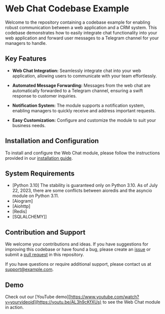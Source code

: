 # Web Chat Codebase Example

Welcome to the repository containing a codebase example for enabling robust communication between a web application and a CRM system. This codebase demonstrates how to easily integrate chat functionality into your web application and forward user messages to a Telegram channel for your managers to handle.

## Key Features

- **Web Chat Integration:** Seamlessly integrate chat into your web application, allowing users to communicate with your team effortlessly.

- **Automated Message Forwarding:** Messages from the web chat are automatically forwarded to a Telegram channel, ensuring a swift response to customer inquiries.

- **Notification System:** The module supports a notification system, enabling managers to quickly receive and address important requests.

- **Easy Customization:** Configure and customize the module to suit your business needs.

## Installation and Configuration

To install and configure the Web Chat module, please follow the instructions provided in our [installation guide](INSTALL.md).

## System Requirements

- [Python 3.10] The stability is guaranteed only on Python 3.10. As of July 22, 2023, there are some conflicts between aioredis and the asyncio module on Python 3.11.
- [Aiogram]
- [Aiohttp]
- [Redis]
- [SQLALCHEMY]]
## Contribution and Support

We welcome your contributions and ideas. If you have suggestions for improving this codebase or have found a bug, please create an [issue](https://github.com/yourusername/web_chat/issues) or submit a [pull request](https://github.com/yourusername/web_chat/pulls) in this repository.

If you have questions or require additional support, please contact us at support@example.com.



## Demo

Check out our [YouTube demo][https://www.youtube.com/watch?v=yourvideoid](https://youtu.be/AL3h9cKfXUs) to see the Web Chat module in action.

